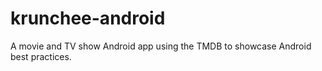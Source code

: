 # krunchee-android
A movie and TV show Android app using the TMDB to showcase Android best practices.
